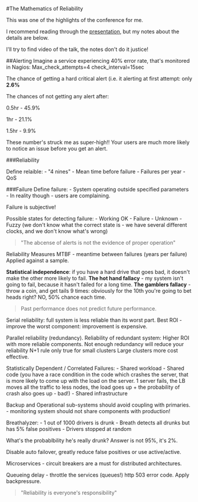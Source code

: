 #The Mathematics of Reliability

This was one of the highlights of the conference for me. 

I recommend reading through the [presentation](http://avishai-ish-shalom.github.io/the-math-of-reliability/#/), but my notes about the details are below.

I'll try to find video of the talk, the notes don't do it justice!

##Alerting
Imagine a service experiencing 40% error rate, that's monitored in Nagios: 
Max_check_attempts=4
check_interval=15sec

The chance of getting a hard critical alert (i.e. it alerting at first attempt: only **2.6%**

The chances of not getting any alert after:

0.5hr - 45.9% 

1hr - 21.1%

1.5hr - 9.9%

These number's struck me as super-high!! Your users are much more likely to notice an issue before you get an alert. 

###Reliability

Define relaible:
	- "4 nines"
	- Mean time before failure
	- Failures per year
	- QoS

###Failure
Define failure:
	- System operating outside specified parameters
	- In reality though - users are complaining. 

Failure is subjective!

Possible states for detecting failure:
	- Working OK
	- Failure
	- Unknown
	- Fuzzy (we don't know what the correct state is - we have several different clocks, and we don't know what's wrong)

> "The abcense of alerts is not the evidence of proper operation"

Reliability Measures
MTBF - meantime between failures (years per failure)
Applied against a sample. 

**Statistical independence**: if you have a hard drive that goes bad, it doesn't make the other more likely to fail. 
**The hot hand fallacy** - my system isn't going to fail, because it hasn't failed for a long time. 
**The gamblers fallacy** - throw a coin, and get tails 9 times: obviously for the 10th you're going to bet heads right? NO, 50% chance each time. 

>Past performance does not predict future performance. 

Serial reliability: full system is less reliable than its worst part. Best ROI - improve the worst component: improvement is expensive. 

Parallel reliability (redundancy). Reliability of redundant system: Higher ROI with more reliable components. 
Not enough redundancy will reduce your reliability
N+1 rule only true for small clusters
Large clusters more cost effective. 

Statistically Dependent / Correlated Failures: 
	- Shared workload
	- Shared code (you have a race condition in the code which crashes the server, that is more likely to come up with the load on the server. 1 server fails, the LB moves all the traffic to less nodes, the load goes up + the probability of crash also goes up - bad!) 
	- Shared infrastructure

Backup and Operational sub-systems should avoid coupling with primaries. - monitoring system should not share components with production! 

Breathalyzer:
	- 1 out of 1000 drivers is drunk
	- Breath detects all drunks but has 5% false positives
	- Drivers stopped at random

What's the probablbility he's really drunk? Answer is not 95%, it's 2%.

Disable auto failover, greatly reduce false positives or use active/active. 

Microservices - circuit breakers are a must for distributed architectures. 

Queueing delay - throttle the services (queues!) http 503 error code. Apply backpressure. 

>"Reliability is everyone's responsibility"
